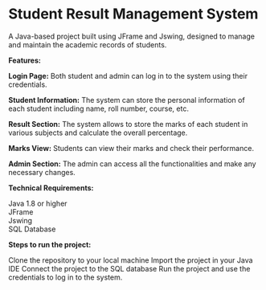 <h1>Student Result Management System</h1>

A Java-based project built using JFrame and Jswing, designed to manage and maintain the academic records of students.

<b>Features:</b>

<b>Login Page:</b> Both student and admin can log in to the system using their credentials.

<b>Student Information:</b> The system can store the personal information of each student including name, roll number, course, etc.

<b>Result Section:</b> The system allows to store the marks of each student in various subjects and calculate the overall percentage.

<b>Marks View:</b> Students can view their marks and check their performance.

<b>Admin Section:</b> The admin can access all the functionalities and make any necessary changes.

<b>Technical Requirements:</b>

Java 1.8 or higher
<br>
JFrame
<br>
Jswing
<br>
SQL Database
<br>

<b>Steps to run the project:</b>

Clone the repository to your local machine
Import the project in your Java IDE
Connect the project to the SQL database
Run the project and use the credentials to log in to the system.


